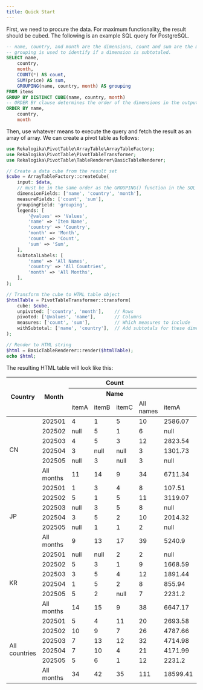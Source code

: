```yaml
---
title: Quick Start
---
```


First, we need to procure the data. For maximum functionality, the result should
be cubed. The following is an example SQL query for PostgreSQL.

```sql
-- name, country, and month are the dimensions, count and sum are the measures.
-- grouping is used to identify if a dimension is subtotaled.
SELECT name,
    country,
    month,
    COUNT(*) AS count,
    SUM(price) AS sum,
    GROUPING(name, country, month) AS grouping
FROM items
GROUP BY DISTINCT CUBE(name, country, month)
-- ORDER BY clause determines the order of the dimensions in the output
ORDER BY name,
    country,
    month
```

Then, use whatever means to execute the query and fetch the result as an array
of array. We can create a pivot table as follows:


```php
use Rekalogika\PivotTable\ArrayTable\ArrayTableFactory;
use Rekalogika\PivotTable\PivotTableTransformer;
use Rekalogika\PivotTable\TableRenderer\BasicTableRenderer;

// Create a data cube from the result set
$cube = ArrayTableFactory::createCube(
    input: $data,
    // must be in the same order as the GROUPING() function in the SQL query:
    dimensionFields: ['name', 'country', 'month'], 
    measureFields: ['count', 'sum'],
    groupingField: 'grouping',
    legends: [
        '@values' => 'Values',
        'name' => 'Item Name',
        'country' => 'Country', 
        'month' => 'Month',
        'count' => 'Count',
        'sum' => 'Sum',
    ],
    subtotalLabels: [
        'name' => 'All Names',
        'country' => 'All Countries',
        'month' => 'All Months',
    ],
);

// Transform the cube to HTML table object
$htmlTable = PivotTableTransformer::transform(
    cube: $cube,
    unpivoted: ['country', 'month'],    // Rows
    pivoted: ['@values', 'name'],       // Columns  
    measures: ['count', 'sum'],         // Which measures to include
    withSubtotal: ['name', 'country'],  // Add subtotals for these dimensions
);

// Render to HTML string
$html = BasicTableRenderer::render($htmlTable);
echo $html;
```


The resulting HTML table will look like this:

<table>
  <thead>
    <tr>
      <th rowspan="3">Country</th>
      <th rowspan="3">Month</th>
      <th colspan="4">Count</th>
      <th colspan="4">Sum</th>
    </tr>
    <tr>
      <th colspan="4">Name</th>
      <th colspan="4">Name</th>
    </tr>
    <tr>
      <td>itemA</td>
      <td>itemB</td>
      <td>itemC</td>
      <td>All names</td>
      <td>itemA</td>
      <td>itemB</td>
      <td>itemC</td>
      <td>All names</td>
    </tr>
  </thead>
  <tbody>
    <tr>
      <td rowspan="6">CN</td>
      <td>202501</td>
      <td>4</td>
      <td>1</td>
      <td>5</td>
      <td>10</td>
      <td>2586.07</td>
      <td>434.22</td>
      <td>3375.71</td>
      <td>6396</td>
    </tr>
    <tr>
      <td>202502</td>
      <td>null</td>
      <td>5</td>
      <td>1</td>
      <td>6</td>
      <td>null</td>
      <td>2575.55</td>
      <td>337.29</td>
      <td>2912.84</td>
    </tr>
    <tr>
      <td>202503</td>
      <td>4</td>
      <td>5</td>
      <td>3</td>
      <td>12</td>
      <td>2823.54</td>
      <td>2849.01</td>
      <td>1488.2</td>
      <td>7160.75</td>
    </tr>
    <tr>
      <td>202504</td>
      <td>3</td>
      <td>null</td>
      <td>null</td>
      <td>3</td>
      <td>1301.73</td>
      <td>null</td>
      <td>null</td>
      <td>1301.73</td>
    </tr>
    <tr>
      <td>202505</td>
      <td>null</td>
      <td>3</td>
      <td>null</td>
      <td>3</td>
      <td>null</td>
      <td>1845.78</td>
      <td>null</td>
      <td>1845.78</td>
    </tr>
    <tr>
      <td>All months</td>
      <td>11</td>
      <td>14</td>
      <td>9</td>
      <td>34</td>
      <td>6711.34</td>
      <td>7704.56</td>
      <td>5201.2</td>
      <td>19617.1</td>
    </tr>
    <tr>
      <td rowspan="6">JP</td>
      <td>202501</td>
      <td>1</td>
      <td>3</td>
      <td>4</td>
      <td>8</td>
      <td>107.51</td>
      <td>1410.79</td>
      <td>1765.04</td>
      <td>3283.34</td>
    </tr>
    <tr>
      <td>202502</td>
      <td>5</td>
      <td>1</td>
      <td>5</td>
      <td>11</td>
      <td>3119.07</td>
      <td>393.39</td>
      <td>2081.02</td>
      <td>5593.48</td>
    </tr>
    <tr>
      <td>202503</td>
      <td>null</td>
      <td>3</td>
      <td>5</td>
      <td>8</td>
      <td>null</td>
      <td>1966</td>
      <td>3656.16</td>
      <td>5622.16</td>
    </tr>
    <tr>
      <td>202504</td>
      <td>3</td>
      <td>5</td>
      <td>2</td>
      <td>10</td>
      <td>2014.32</td>
      <td>2348.93</td>
      <td>1042.42</td>
      <td>5405.67</td>
    </tr>
    <tr>
      <td>202505</td>
      <td>null</td>
      <td>1</td>
      <td>1</td>
      <td>2</td>
      <td>null</td>
      <td>973.91</td>
      <td>725.8</td>
      <td>1699.71</td>
    </tr>
    <tr>
      <td>All months</td>
      <td>9</td>
      <td>13</td>
      <td>17</td>
      <td>39</td>
      <td>5240.9</td>
      <td>7093.02</td>
      <td>9270.44</td>
      <td>21604.36</td>
    </tr>
    <tr>
      <td rowspan="6">KR</td>
      <td>202501</td>
      <td>null</td>
      <td>null</td>
      <td>2</td>
      <td>2</td>
      <td>null</td>
      <td>null</td>
      <td>1134.36</td>
      <td>1134.36</td>
    </tr>
    <tr>
      <td>202502</td>
      <td>5</td>
      <td>3</td>
      <td>1</td>
      <td>9</td>
      <td>1668.59</td>
      <td>2239.52</td>
      <td>240.94</td>
      <td>4149.05</td>
    </tr>
    <tr>
      <td>202503</td>
      <td>3</td>
      <td>5</td>
      <td>4</td>
      <td>12</td>
      <td>1891.44</td>
      <td>1781.15</td>
      <td>2191.78</td>
      <td>5864.37</td>
    </tr>
    <tr>
      <td>202504</td>
      <td>1</td>
      <td>5</td>
      <td>2</td>
      <td>8</td>
      <td>855.94</td>
      <td>2641.75</td>
      <td>1274.36</td>
      <td>4772.05</td>
    </tr>
    <tr>
      <td>202505</td>
      <td>5</td>
      <td>2</td>
      <td>null</td>
      <td>7</td>
      <td>2231.2</td>
      <td>458.68</td>
      <td>null</td>
      <td>2689.88</td>
    </tr>
    <tr>
      <td>All months</td>
      <td>14</td>
      <td>15</td>
      <td>9</td>
      <td>38</td>
      <td>6647.17</td>
      <td>7121.1</td>
      <td>4841.44</td>
      <td>18609.71</td>
    </tr>
    <tr>
      <td rowspan="6">All countries</td>
      <td>202501</td>
      <td>5</td>
      <td>4</td>
      <td>11</td>
      <td>20</td>
      <td>2693.58</td>
      <td>1845.01</td>
      <td>6275.11</td>
      <td>10813.7</td>
    </tr>
    <tr>
      <td>202502</td>
      <td>10</td>
      <td>9</td>
      <td>7</td>
      <td>26</td>
      <td>4787.66</td>
      <td>5208.46</td>
      <td>2659.25</td>
      <td>12655.37</td>
    </tr>
    <tr>
      <td>202503</td>
      <td>7</td>
      <td>13</td>
      <td>12</td>
      <td>32</td>
      <td>4714.98</td>
      <td>6596.16</td>
      <td>7336.14</td>
      <td>18647.28</td>
    </tr>
    <tr>
      <td>202504</td>
      <td>7</td>
      <td>10</td>
      <td>4</td>
      <td>21</td>
      <td>4171.99</td>
      <td>4990.68</td>
      <td>2316.78</td>
      <td>11479.45</td>
    </tr>
    <tr>
      <td>202505</td>
      <td>5</td>
      <td>6</td>
      <td>1</td>
      <td>12</td>
      <td>2231.2</td>
      <td>3278.37</td>
      <td>725.8</td>
      <td>6235.37</td>
    </tr>
    <tr>
      <td>All months</td>
      <td>34</td>
      <td>42</td>
      <td>35</td>
      <td>111</td>
      <td>18599.41</td>
      <td>21918.68</td>
      <td>19313.08</td>
      <td>59831.17</td>
    </tr>
  </tbody>
</table>
